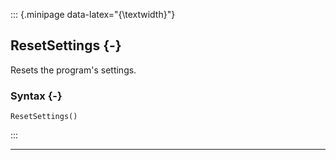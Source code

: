 ::: {.minipage data-latex="{\textwidth}"}
## ResetSettings {-}

Resets the program's settings.

### Syntax {-}

```{sql}
ResetSettings()
```
:::

***
